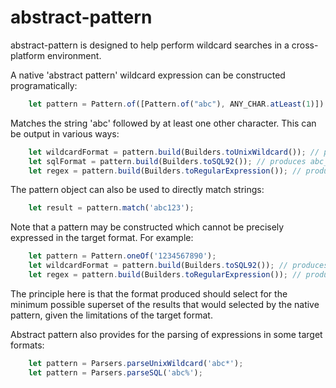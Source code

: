 # abstract-pattern

abstract-pattern is designed to help perform wildcard searches in a cross-platform environment.

A native 'abstract pattern' wildcard expression can be constructed programatically:

```javascript
    let pattern = Pattern.of([Pattern.of("abc"), ANY_CHAR.atLeast(1)])
```

Matches the string 'abc' followed by at least one other character. This can be output in various ways:

```javascript
    let wildcardFormat = pattern.build(Builders.toUnixWildcard()); // produces abc?*
    let sqlFormat = pattern.build(Builders.toSQL92()); // produces abc_%
    let regex = pattern.build(Builders.toRegularExpression()); // produces abc.+
```

The pattern object can also be used to directly match strings:

```javascript
    let result = pattern.match('abc123');
```

Note that a pattern may be constructed which cannot be precisely expressed in the target format. For example:

```javascript
    let pattern = Pattern.oneOf('1234567890');
    let wildcardFormat = pattern.build(Builders.toSQL92()); // produces ?
    let regex = pattern.build(Builders.toRegularExpression()); // produces [1234567890]
```

The principle here is that the format produced should select for the minimum possible superset of the results that would selected by the native pattern, given the limitations of the target format.

Abstract pattern also provides for the parsing of expressions in some target formats:

```javascript
    let pattern = Parsers.parseUnixWildcard('abc*');
    let pattern = Parsers.parseSQL('abc%');
```
